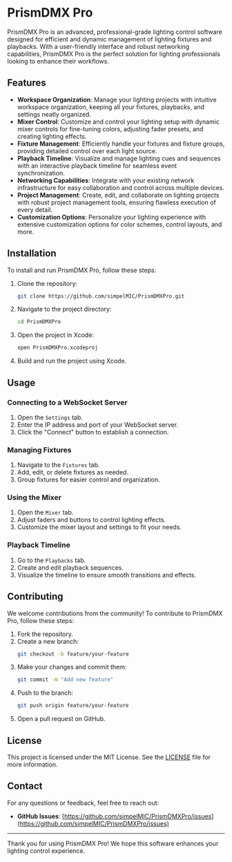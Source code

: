 # PrismDMX Pro

PrismDMX Pro is an advanced, professional-grade lighting control software designed for efficient and dynamic management of lighting fixtures and playbacks. With a user-friendly interface and robust networking capabilities, PrismDMX Pro is the perfect solution for lighting professionals looking to enhance their workflows.

## Features

- **Workspace Organization**: Manage your lighting projects with intuitive workspace organization, keeping all your fixtures, playbacks, and settings neatly organized.
- **Mixer Control**: Customize and control your lighting setup with dynamic mixer controls for fine-tuning colors, adjusting fader presets, and creating lighting effects.
- **Fixture Management**: Efficiently handle your fixtures and fixture groups, providing detailed control over each light source.
- **Playback Timeline**: Visualize and manage lighting cues and sequences with an interactive playback timeline for seamless event synchronization.
- **Networking Capabilities**: Integrate with your existing network infrastructure for easy collaboration and control across multiple devices.
- **Project Management**: Create, edit, and collaborate on lighting projects with robust project management tools, ensuring flawless execution of every detail.
- **Customization Options**: Personalize your lighting experience with extensive customization options for color schemes, control layouts, and more.

## Installation

To install and run PrismDMX Pro, follow these steps:

1. Clone the repository:
    ```sh
    git clone https://github.com/simpelMIC/PrismDMXPro.git
    ```
2. Navigate to the project directory:
    ```sh
    cd PrismDMXPro
    ```
3. Open the project in Xcode:
    ```sh
    open PrismDMXPro.xcodeproj
    ```
4. Build and run the project using Xcode.

## Usage

### Connecting to a WebSocket Server

1. Open the `Settings` tab.
2. Enter the IP address and port of your WebSocket server.
3. Click the "Connect" button to establish a connection.

### Managing Fixtures

1. Navigate to the `Fixtures` tab.
2. Add, edit, or delete fixtures as needed.
3. Group fixtures for easier control and organization.

### Using the Mixer

1. Open the `Mixer` tab.
2. Adjust faders and buttons to control lighting effects.
3. Customize the mixer layout and settings to fit your needs.

### Playback Timeline

1. Go to the `Playbacks` tab.
2. Create and edit playback sequences.
3. Visualize the timeline to ensure smooth transitions and effects.

## Contributing

We welcome contributions from the community! To contribute to PrismDMX Pro, follow these steps:

1. Fork the repository.
2. Create a new branch:
    ```sh
    git checkout -b feature/your-feature
    ```
3. Make your changes and commit them:
    ```sh
    git commit -m "Add new feature"
    ```
4. Push to the branch:
    ```sh
    git push origin feature/your-feature
    ```
5. Open a pull request on GitHub.

## License

This project is licensed under the MIT License. See the [LICENSE](LICENSE.txt) file for more information.

## Contact

For any questions or feedback, feel free to reach out:

- **GitHub Issues**: [https://github.com/simpelMIC/PrismDMXPro/issues](https://github.com/simpelMIC/PrismDMXPro/issues)

---

Thank you for using PrismDMX Pro! We hope this software enhances your lighting control experience.
